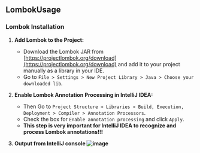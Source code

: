 <h2>LombokUsage</h2>

### Lombok Installation

1. **Add Lombok to the Project:**
   - Download the Lombok JAR from [https://projectlombok.org/download](https://projectlombok.org/download) and add it to your project manually as a library in your IDE.
   - Go to `File > Settings > New Project Library > Java > Choose your downloaded lib`.
   

2. **Enable Lombok Annotation Processing in IntelliJ IDEA:**
   - Then Go to `Project Structure > Libraries > Build, Execution, Deployment > Compiler > Annotation Processors`.
   - Check the box for `Enable annotation processing` and click `Apply`.
   - <b>This step is very important for IntelliJ IDEA to recognize and process Lombok annotations!!!<b>

3. **Output from IntelliJ console**
![image](https://github.com/user-attachments/assets/b6e9d3e0-738b-4c02-8b3a-c614f063adb4)

